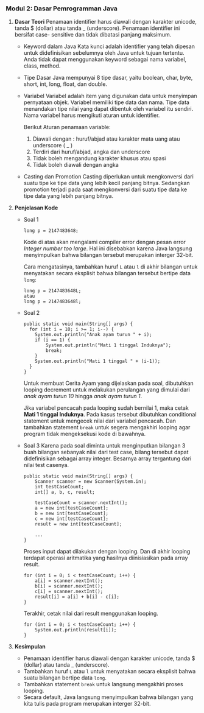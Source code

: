 ### Modul 2: Dasar Pemrogramman Java
 
1. **Dasar Teori**
	Penamaan identifier harus diawali dengan karakter unicode, 	tanda $ (dollar) atau tanda _ (underscore). Penamaan identifier ini bersifat case- sensitive dan tidak dibatasi panjang maksimum.
	* Keyword dalam Java
	  Kata kunci adalah identifier yang telah dipesan untuk didefinisikan sebelumnya oleh Java untuk tujuan tertentu. Anda tidak dapat menggunakan keyword sebagai nama variabel, class, method.
	* Tipe Dasar
		Java mempunyai 8 tipe dasar, yaitu boolean, char, byte, short, int, long, float, dan double.
	* Variabel
		Variabel adalah item yang digunakan data untuk menyimpan pernyataan objek. Variabel memiliki tipe data dan nama. Tipe data
menandakan tipe nilai yang dapat dibentuk oleh variabel itu sendiri. Nama variabel harus mengikuti aturan untuk identifier.

		Berikut Aturan penamaan variable:
		1. Diawali dengan : huruf/abjad atau karakter mata uang atau underscore ( _ )
		2. Terdiri dari huruf/abjad, angka dan underscore
		3. Tidak boleh mengandung karakter khusus atau spasi
		4. Tidak boleh diawali dengan angka
	
	* Casting dan Promotion 
		Casting diperlukan untuk mengkonversi dari suatu tipe ke tipe data yang lebih kecil panjang bitnya. Sedangkan promotion terjadi pada saat mengkonversi dari suatu tipe data ke tipe data yang lebih panjang bitnya.
		
2. **Penjelasan Kode**
	* Soal 1
		```
		long p = 2147483648;  
		```
		Kode di atas akan mengalami compiler error dengan pesan error *Integer number too large*. Hal ini disebabkan karena Java langsung menyimpulkan bahwa bilangan tersebut merupakan interger 32-bit.
		
		Cara mengatasinya, tambahkan huruf `L` atau `l` di akhir bilangan untuk menyatakan secara eksplisit bahwa bilangan tersebut bertipe data `long`:
		```
		long p = 2147483648L;
		atau
		long p = 2147483648l; 
		```

	* Soal 2
		```
		public static void main(String[] args) {
		  for (int i = 10; i >= 1; i--) {
		    System.out.println("Anak ayam turun " + i);
		    if (i == 1) {
	            System.out.println("Mati 1 tinggal Induknya");
	            break;
		    }
		    System.out.println("Mati 1 tinggal " + (i-1));
		  }
		}
		```
		Untuk membuat Cerita Ayam yang dijelaskan pada soal, dibutuhkan looping decrement untuk melakukan perulangan yang dimulai dari *anak ayam turun 10* hingga *anak ayam turun 1*.
		
		Jika variabel pencacah pada looping sudah bernilai 1, maka cetak **Mati 1 tinggal Induknya**. Pada kasus tersebut dibutuhkan conditional statement untuk mengecek nilai dari variabel pencacah. Dan tambahkan statement `break` untuk segera mengakhiri looping agar program tidak mengeksekusi kode di bawahnya.
		
	* Soal 3
	   Karena pada soal diminta untuk menginputkan bilangan 3 buah bilangan sebanyak nilai dari test case, bilang tersebut dapat didefinisikan sebagai array integer. Besarnya array tergantung dari nilai test casenya.
	   ```
	   public static void main(String[] args) {  
		   Scanner scanner = new Scanner(System.in);  
		   int testCaseCount;  
		   int[] a, b, c, result;  

		   testCaseCount = scanner.nextInt();  
		   a = new int[testCaseCount];  
		   b = new int[testCaseCount];  
		   c = new int[testCaseCount];  
		   result = new int[testCaseCount];
		   
		   ...
	   }
	   ```
	   
	   Proses input dapat dilakukan dengan looping. Dan di akhir looping terdapat operasi aritmatika yang hasilnya diinisiasikan pada array result.
	   ```
	   for (int i = 0; i < testCaseCount; i++) {  
		   a[i] = scanner.nextInt();  
		   b[i] = scanner.nextInt();  
		   c[i] = scanner.nextInt();  
		   result[i] = a[i] + b[i] - c[i];  
	   }
	   ```
	   
	   Terakhir, cetak nilai dari result menggunakan looping.
	   ```
	   for (int i = 0; i < testCaseCount; i++) {
		   System.out.println(result[i]);
	   }
	   ```
		

3. **Kesimpulan**
	* Penamaan identifier harus diawali dengan karakter unicode, tanda $ (dollar) atau tanda _ (underscore).
	* Tambahkan huruf `L` atau `l` untuk menyatakan secara eksplisit bahwa suatu bilangan bertipe data `long`.
	* Tambahkan statement `break` untuk langsung mengakhiri proses looping.
	* Secara default, Java langsung menyimpulkan bahwa bilangan yang kita tulis pada program merupakan interger 32-bit.
